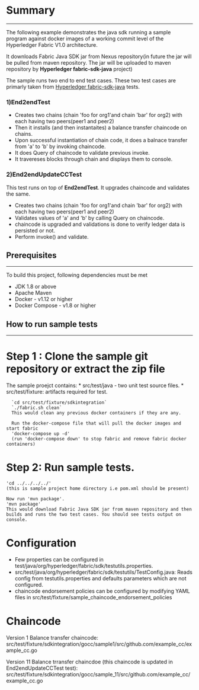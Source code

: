 # Summary
________
The following example demonstrates the java sdk running a sample program against docker images of a working commit level of the Hyperledger Fabric V1.0 architecture.

It downloads Fabric Java SDK jar from Nexus repository(in future the jar will be pulled from maven repository. The jar will be uploaded to maven repository by **Hyperledger fabric-sdk-java** project)

The sample runs two end to end test cases. These two test cases are primarly taken from [Hyperledger fabric-sdk-java](https://github.com/hyperledger/fabric-sdk-java) tests.
### 1)End2endTest
  * Creates two chains (chain 'foo for org1'and chain 'bar' for org2) with each having two peers(peer1 and peer2)
  * Then it installs (and then instantaites) a balance transfer chaincode on chains.
  * Upon successful instantiation of chain code, it does a balnace transfer from 'a' to 'b' by invoking chaincode.
  * It does Query of chaincode to validate previous invoke.
  * It travereses blocks through chain and displays them to console.
### 2)End2endUpdateCCTest
This test runs on top of **End2endTest**. It upgrades chaincode and validates the same.
  * Creates two chains (chain 'foo for org1'and chain 'bar' for org2) with each having two peers(peer1 and peer2)
  * Validates values of 'a' and 'b' by calling Query on chaincode.
  * chaincode is upgraded and validations is done to verify ledger data is persisted or not.
  * Perform invoke() and validate.

## Prerequisites
___
To build this project, following dependencies must be met
  * JDK 1.8 or above
  * Apache Maven
  * Docker - v1.12 or higher
  * Docker Compose - v1.8 or higher 

## How to run sample tests
___ 

# Step 1 : Clone the sample git repository or extract the zip file
The sample proejct contains:
    * src/test/java - two unit test source files.
    * src/test/fixture: artifacts required for test.
      
      `cd src/test/fixture/sdkintegration` 
      `./fabric.sh clean`
      This would clean any previous docker containers if they are any.
      
      Run the docker-compose file that will pull the docker images and start fabric
      'docker-compose up -d'
      (run 'docker-compose down' to stop fabric and remove fabric docker containers)
      
# Step 2: Run sample tests.
    'cd ../../../../'
    (this is sample project home directory i.e pom.xml should be present)
    
    Now run 'mvn package'.
    'mvn package'
    This would download Fabric Java SDK jar from maven repository and then builds and runs the two test cases. You should see tests output on console.

# Configuration
* Few properties can be configured in test/java/org/hyperledger/fabric/sdk/testutils.properties.
* src/test/java/org/hyperledger/fabric/sdk/testutils/TestConfig.java: Reads config from testutils.properties and defaults parameters which are not configured.
* chaincode endorsement policies can be configured by modifying YAML files in src/test/fixture/sample_chaincode_endorsement_policies 

# Chaincode
Version 1 Balance transfer chaincode: src/test/fixture/sdkintegration/gocc/sample1/src/github.com/example_cc/example_cc.go

Version 11 Balance trransfer chaincdoe (this chaincode is updated in End2endUpdateCCTest test): src/test/fixture/sdkintegration/gocc/sample_11/src/github.com/example_cc/example_cc.go




    
    
    
    